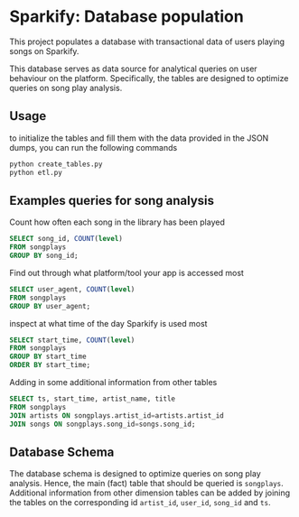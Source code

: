 # Sparkify: Database population

This project populates a database with transactional data of users playing songs on Sparkify.

This database serves as data source for analytical queries on user behaviour on the platform. Specifically, the tables are designed to optimize queries on song play analysis. 

## Usage
to initialize the tables and fill them with the data provided in the JSON dumps, you can run the following commands

```bash
python create_tables.py
python etl.py
```

## Examples queries for song analysis

Count how often each song in the library has been played
```sql
SELECT song_id, COUNT(level) 
FROM songplays 
GROUP BY song_id;
```

Find out through what platform/tool your app is accessed most
```sql
SELECT user_agent, COUNT(level) 
FROM songplays 
GROUP BY user_agent;
```

inspect at what time of the day Sparkify is used most
```sql
SELECT start_time, COUNT(level) 
FROM songplays 
GROUP BY start_time 
ORDER BY start_time;
```


Adding in some additional information from other tables
```sql
SELECT ts, start_time, artist_name, title 
FROM songplays 
JOIN artists ON songplays.artist_id=artists.artist_id 
JOIN songs ON songplays.song_id=songs.song_id;
```

## Database Schema
The database schema is designed to optimize queries on song play analysis. Hence, the main (fact) table that should be queried is `songplays`. Additional information from other dimension tables can be added by joining the tables on the corresponding id `artist_id`, `user_id`, `song_id` and `ts`. 
